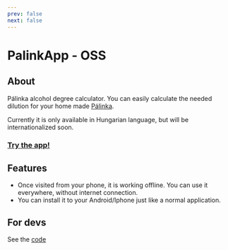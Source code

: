 ```yaml
---
prev: false
next: false
---
```


# PalinkApp - OSS

## About
Pálinka alcohol degree calculator. You can easily calculate the needed dilution for your home made [Pálinka](https://en.wikipedia.org/wiki/P%C3%A1linka).

Currently it is only available in Hungarian language, but will be internationalized soon.

### [Try the app!](https://palinkapp.coollabs.io/#/)

## Features
- Once visited from your phone, it is working offline. You can use it everywhere, without internet connection.
- You can install it to your Android/Iphone just like a normal application.

## For devs
See the [code](https://github.com/coollabsio/palinkapp)